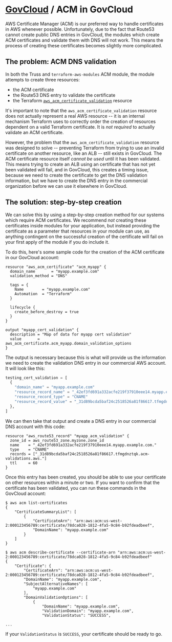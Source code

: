 # [GovCloud](README.md) / ACM in GovCloud

AWS Certificate Manager (ACM) is our preferred way to handle certificates
in AWS whenever possible. Unfortunately, due to the fact that Route53
cannot create public DNS entries in GovCloud, the modules which create
ACM certificates and validate them with DNS will not work. This means the
process of creating these certificates becomes slightly more complicated.

## The problem: ACM DNS validation

In both the Truss and `terraform-aws-modules` ACM module, the module
attempts to create three resources:

- the ACM certificate
- the Route53 DNS entry to validate the certificate
- the Terraform [`aws_acm_certificate_validation`](https://www.terraform.io/docs/providers/aws/r/acm_certificate_validation.html) resource

It's important to note that the `aws_acm_certificate_validation` resource
does not actually represent a real AWS resource -- it is an internal
mechanism Terraform uses to correctly order the creation of resources
dependent on a valid Terraform certificate. It is *not required* to
actually validate an ACM certificate.

However, the problem that the `aws_acm_certificate_validation` resource
was designed to solve -- preventing Terraform from trying to use an
invalid certificate on another resource, like an ALB -- still exists in
GovCloud. The ACM certificate resource itself *cannot be used* until it
has been validated. This means trying to create an ALB using an certificate
that has not yet been validated will fail, and in GovCloud, this creates
a timing issue, because we need to create the certificate to get the
DNS validation information, but we have to create the DNS entry in the
commercial organization before we can use it elsewhere in GovCloud.

## The solution: step-by-step creation

We can solve this by using a step-by-step creation method for our systems
which require ACM certificates. We recommend *not* creating these
certificates inside modules for your application, but instead providing
the certificate as a parameter that resources in your module can use, as
anything contingent on the successful creation of the certificate will fail
on your first apply of the module if you do include it.

To do this, here's some sample code for the creation of the ACM certificate
in our GovCloud account:

```hcl
resource "aws_acm_certificate" "acm_myapp" {
  domain_name       = "myapp.example.com"
  validation_method = "DNS"

  tags = {
    Name        = "myapp.example.com"
    Automation  = "Terraform"
  }

  lifecycle {
    create_before_destroy = true
  }
}

output "myapp_cert_validation" {
  description = "Map of data for myapp cert validation"
  value       = aws_acm_certificate.acm_myapp.domain_validation_options
}
```

The output is necessary because this is what will provide us the information
we need to create the validation DNS entry in our commercial AWS account. It
will look like this:

```terraform
testing_cert_validation = [
  {
    "domain_name" = "myapp.example.com"
    "resource_record_name" = "_42ef3fd691a332acfe219f37910eee14.myapp.example.com."
    "resource_record_type" = "CNAME"
    "resource_record_value" = "_31d89bcda5baf24c2518526a81f86617.tfmgdnztqk.acm-validations.aws."
  },
]
```

We can then take that output and create a DNS entry in our commercial DNS
account with this code:

```hcl
resource "aws_route53_record" "myapp_acm_validation" {
  zone_id = aws_route53_zone.myzone.zone_id
  name    = "_42ef3fd691a332acfe219f37910eee14.myapp.example.com."
  type    = "CNAME"
  records = ["_31d89bcda5baf24c2518526a81f86617.tfmgdnztqk.acm-validations.aws."]
  ttl     = 60
}
```

Once this entry has been created, you should be able to use your certificate
on other resources within a minute or two. If you want to confirm that the
certificate has been validated, you can run these commands in the GovCloud
account:

```console
$ aws acm list-certificates
{
    "CertificateSummaryList": [
        {
            "CertificateArn": "arn:aws:acm:us-west-2:000123456789:certificate/78dca028-1812-4fa5-9c84-b92fdeadbeef",
            "DomainName": "myapp.example.com"
        }
    ]
}

$ aws acm describe-certificate --certificate-arn "arn:aws:acm:us-west-2:000123456789:certificate/78dca028-1812-4fa5-9c84-b92fdeadbeef"
{
    "Certificate": {
        "CertificateArn": "arn:aws:acm:us-west-2:000123456789:certificate/78dca028-1812-4fa5-9c84-b92fdeadbeef",
        "DomainName": "myapp.example.com",
        "SubjectAlternativeNames": [
            "myapp.example.com"
        ],
        "DomainValidationOptions": [
            {
                "DomainName": "myapp.example.com",
                "ValidationDomain": "myapp.example.com",
                "ValidationStatus": "SUCCESS",

...
```

If your `ValidationStatus` is `SUCCESS`, your certificate should be ready to go.
